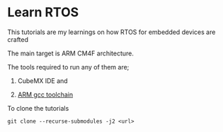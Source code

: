 Learn RTOS
===========================

This tutorials are my learnings on how RTOS for embedded devices are crafted

The main target is ARM CM4F architecture.

The tools required to run any of them are;

1. CubeMX IDE and

2. [ARM gcc toolchain](https://developer.arm.com/tools-and-software/open-source-software/developer-tools/gnu-toolchain)


To clone the tutorials

```
git clone --recurse-submodules -j2 <url> 
```
